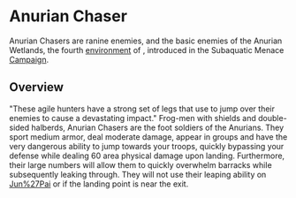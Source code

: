 # Anurian Chaser

Anurian Chasers are ranine enemies, and the basic enemies of the Anurian Wetlands, the fourth [environment](environment) of , introduced in the Subaquatic Menace [Campaign](Mini-Campaign).
## Overview

"These agile hunters have a strong set of legs that use to jump over their enemies to cause a devastating impact."
Frog-men with shields and double-sided halberds, Anurian Chasers are the foot soldiers of the Anurians. They sport medium armor, deal moderate damage, appear in groups and have the very dangerous ability to jump towards your troops, quickly bypassing your defense while dealing 60 area physical damage upon landing. Furthermore, their large numbers will allow them to quickly overwhelm barracks while subsequently leaking through.
They will not use their leaping ability on [Jun%27Pai](Jun'Pai) or if the landing point is near the exit.